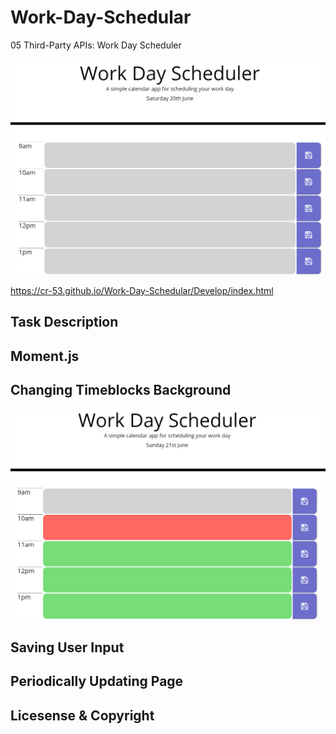 # Work-Day-Schedular
05 Third-Party APIs: Work Day Scheduler

![Home Page](Assets/WorkDaySchedular.png)

https://cr-53.github.io/Work-Day-Schedular/Develop/index.html

## Task Description


## Moment.js


## Changing Timeblocks Background
![Current Time](Assets/CurrentTime.png)

## Saving User Input


## Periodically Updating Page


## Licesense & Copyright
